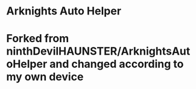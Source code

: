 # Arknights Auto Helper

# Forked from ninthDevilHAUNSTER/ArknightsAutoHelper and changed according to my own device